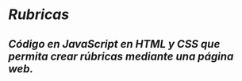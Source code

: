 # **_Rubricas_**

## **_Código en JavaScript en HTML y CSS que permita crear rúbricas mediante una página web._**
